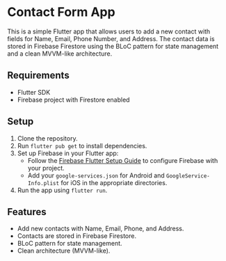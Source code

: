 # Contact Form App

This is a simple Flutter app that allows users to add a new contact with fields for Name, Email, Phone Number, and Address. The contact data is stored in Firebase Firestore using the BLoC pattern for state management and a clean MVVM-like architecture.

## Requirements

- Flutter SDK
- Firebase project with Firestore enabled

## Setup

1. Clone the repository.
2. Run `flutter pub get` to install dependencies.
3. Set up Firebase in your Flutter app:
    - Follow the [Firebase Flutter Setup Guide](https://firebase.google.com/docs/flutter/setup) to configure Firebase with your project.
    - Add your `google-services.json` for Android and `GoogleService-Info.plist` for iOS in the appropriate directories.
4. Run the app using `flutter run`.

## Features

- Add new contacts with Name, Email, Phone, and Address.
- Contacts are stored in Firebase Firestore.
- BLoC pattern for state management.
- Clean architecture (MVVM-like).
